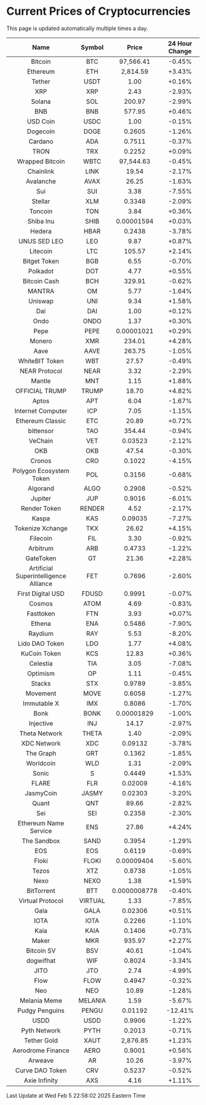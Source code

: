 # Current Prices of Cryptocurrencies
This page is updated automatically multiple times a day.

| Name | Symbol | Price | 24 Hour Change |
| :---: |:---:| :---: | :---: |
| Bitcoin | BTC | 97,566.41 | -0.45% |
| Ethereum | ETH | 2,814.59 | +3.43% |
| Tether | USDT | 1.00 | +0.16% |
| XRP | XRP | 2.43 | -2.93% |
| Solana | SOL | 200.97 | -2.99% |
| BNB | BNB | 577.95 | +0.46% |
| USD Coin | USDC | 1.00 | -0.15% |
| Dogecoin | DOGE | 0.2605 | -1.26% |
| Cardano | ADA | 0.7511 | -0.37% |
| TRON | TRX | 0.2252 | +0.09% |
| Wrapped Bitcoin | WBTC | 97,544.63 | -0.45% |
| Chainlink | LINK | 19.54 | -2.17% |
| Avalanche | AVAX | 26.25 | -1.63% |
| Sui | SUI | 3.38 | -7.55% |
| Stellar | XLM | 0.3348 | -2.09% |
| Toncoin | TON | 3.84 | +0.36% |
| Shiba Inu | SHIB | 0.00001594 | +0.03% |
| Hedera | HBAR | 0.2438 | -3.78% |
| UNUS SED LEO | LEO | 9.87 | +0.87% |
| Litecoin | LTC | 105.57 | +2.14% |
| Bitget Token | BGB | 6.55 | -0.70% |
| Polkadot | DOT | 4.77 | +0.55% |
| Bitcoin Cash | BCH | 329.91 | -0.62% |
| MANTRA | OM | 5.77 | -1.64% |
| Uniswap | UNI | 9.34 | +1.58% |
| Dai | DAI | 1.00 | +0.12% |
| Ondo | ONDO | 1.37 | +0.30% |
| Pepe | PEPE | 0.00001021 | +0.29% |
| Monero | XMR | 234.01 | +4.28% |
| Aave | AAVE | 263.75 | -1.05% |
| WhiteBIT Token | WBT | 27.57 | -0.49% |
| NEAR Protocol | NEAR | 3.32 | -2.29% |
| Mantle | MNT | 1.15 | +1.88% |
| OFFICIAL TRUMP | TRUMP | 18.70 | +4.82% |
| Aptos | APT | 6.04 | -1.67% |
| Internet Computer | ICP | 7.05 | -1.15% |
| Ethereum Classic | ETC | 20.89 | +0.72% |
| bittensor | TAO | 354.44 | -0.94% |
| VeChain | VET | 0.03523 | -2.12% |
| OKB | OKB | 47.54 | -0.30% |
| Cronos | CRO | 0.1022 | -4.15% |
| Polygon Ecosystem Token | POL | 0.3156 | -0.68% |
| Algorand | ALGO | 0.2908 | -0.52% |
| Jupiter | JUP | 0.9016 | -6.01% |
| Render Token | RENDER | 4.52 | -2.17% |
| Kaspa | KAS | 0.09035 | -7.27% |
| Tokenize Xchange | TKX | 26.62 | +4.15% |
| Filecoin | FIL | 3.30 | -0.92% |
| Arbitrum | ARB | 0.4733 | -1.22% |
| GateToken | GT | 21.36 | +2.28% |
| Artificial Superintelligence Alliance | FET | 0.7696 | -2.60% |
| First Digital USD | FDUSD | 0.9991 | -0.07% |
| Cosmos | ATOM | 4.69 | -0.83% |
| Fasttoken | FTN | 3.93 | +0.07% |
| Ethena | ENA | 0.5486 | -7.90% |
| Raydium | RAY | 5.53 | -8.20% |
| Lido DAO Token | LDO | 1.77 | +4.08% |
| KuCoin Token | KCS | 12.83 | +0.36% |
| Celestia | TIA | 3.05 | -7.08% |
| Optimism | OP | 1.11 | -0.45% |
| Stacks | STX | 0.9789 | -3.85% |
| Movement | MOVE | 0.6058 | -1.27% |
| Immutable X | IMX | 0.8086 | -1.70% |
| Bonk | BONK | 0.00001829 | -1.00% |
| Injective | INJ | 14.17 | -2.97% |
| Theta Network | THETA | 1.40 | -2.09% |
| XDC Network | XDC | 0.09132 | -3.78% |
| The Graph | GRT | 0.1362 | -1.85% |
| Worldcoin | WLD | 1.31 | -2.09% |
| Sonic | S | 0.4449 | +1.53% |
| FLARE | FLR | 0.02009 | -4.16% |
| JasmyCoin | JASMY | 0.02303 | -3.20% |
| Quant | QNT | 89.66 | -2.82% |
| Sei | SEI | 0.2358 | -2.30% |
| Ethereum Name Service | ENS | 27.86 | +4.24% |
| The Sandbox | SAND | 0.3954 | -1.29% |
| EOS | EOS | 0.6119 | -0.69% |
| Floki | FLOKI | 0.00009404 | -5.60% |
| Tezos | XTZ | 0.8738 | -1.05% |
| Nexo | NEXO | 1.38 | +1.59% |
| BitTorrent | BTT | 0.0000008778 | -0.40% |
| Virtual Protocol | VIRTUAL | 1.33 | -7.85% |
| Gala | GALA | 0.02306 | +0.51% |
| IOTA | IOTA | 0.2266 | -1.10% |
| Kaia | KAIA | 0.1406 | +0.73% |
| Maker | MKR | 935.97 | +2.27% |
| Bitcoin SV | BSV | 40.61 | -1.04% |
| dogwifhat | WIF | 0.8024 | -3.34% |
| JITO | JTO | 2.74 | -4.99% |
| Flow | FLOW | 0.4947 | -0.32% |
| Neo | NEO | 10.89 | -1.28% |
| Melania Meme | MELANIA | 1.59 | -5.67% |
| Pudgy Penguins | PENGU | 0.01192 | -12.41% |
| USDD | USDD | 0.9906 | -1.22% |
| Pyth Network | PYTH | 0.2013 | -0.71% |
| Tether Gold | XAUT | 2,876.85 | +1.23% |
| Aerodrome Finance | AERO | 0.9001 | +0.56% |
| Arweave | AR | 10.26 | -3.97% |
| Curve DAO Token | CRV | 0.5237 | -0.52% |
| Axie Infinity | AXS | 4.16 | +1.11% |

Last Update at Wed Feb  5 22:58:02 2025 Eastern Time